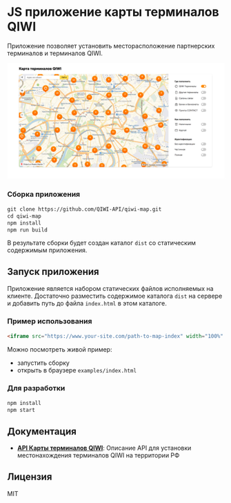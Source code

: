 # JS приложение карты терминалов QIWI
Приложение позволяет установить месторасположение партнерских терминалов и терминалов QIWI.

<img src="./examples/example.png"/>

### Сборка приложения 
~~~shell
git clone https://github.com/QIWI-API/qiwi-map.git
cd qiwi-map
npm install
npm run build
~~~

В результате сборки будет создан каталог `dist` со статическим содержимым приложения. 

## Запуск приложения
Приложение является набором статических файлов исполняемых на клиенте. 
Достаточно разместить содержимое каталога `dist` на сервере и добавить путь до файла `index.html` в этом каталоге.  

### Пример использования
~~~html
<iframe src="https://www.your-site.com/path-to-map-index" width="100%" height="795" style="border:none;"></iframe>
~~~

Можно посмотреть живой пример: 
- запустить сборку 
- открыть в браузере `examples/index.html`

### Для разработки 
~~~shell
npm install
npm start
~~~

## Документация
- [**API Карты терминалов QIWI**](https://developer.qiwi.com/qiwi-map/qiwi-map_ru.html): Описание API для установки местонахождения терминалов QIWI на территории РФ

## Лицензия
MIT
